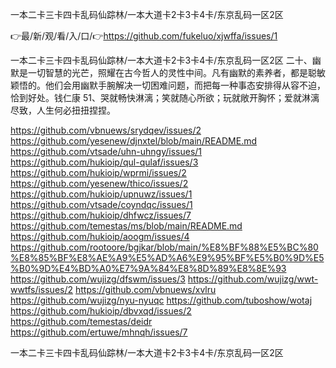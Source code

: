 一本二卡三卡四卡乱码仙踪林/一本大道卡2卡3卡4卡/东京乱码一区2区

👉最/新/观/看/入/口/👉https://github.com/fukeluo/xjwffa/issues/1

一本二卡三卡四卡乱码仙踪林/一本大道卡2卡3卡4卡/东京乱码一区2区	二十、幽默是一切智慧的光芒，照耀在古今哲人的灵性中间。凡有幽默的素养者，都是聪敏颖悟的。他们会用幽默手腕解决一切困难问题，而把每一种事态安排得从容不迫，恰到好处。钱仁康
	51、哭就畅快淋漓；笑就随心所欲；玩就敞开胸怀；爱就淋漓尽致，人生何必扭扭捏捏。


https://github.com/vbnuews/srydqev/issues/2
https://github.com/yesenew/djnxtel/blob/main/README.md
https://github.com/vtsade/uhn-uhngy/issues/1
https://github.com/hukioip/qul-qulaf/issues/3
https://github.com/hukioip/wprmi/issues/2
https://github.com/yesenew/thico/issues/2
https://github.com/hukioip/upnuwz/issues/1
https://github.com/vtsade/coyndqc/issues/1
https://github.com/hukioip/dhfwcz/issues/7
https://github.com/temestas/ms/blob/main/README.md
https://github.com/hukioip/aoogm/issues/4
https://github.com/rootoore/bgjkar/blob/main/%E8%BF%88%E5%BC%80%E8%85%BF%E8%AE%A9%E5%AD%A6%E9%95%BF%E5%B0%9D%E5%B0%9D%E4%BD%A0%E7%9A%84%E8%8D%89%E8%8E%93
https://github.com/wujizg/dfswm/issues/3
https://github.com/wujizg/wwt-wwtfs/issues/2
https://github.com/vbnuews/xvlru
https://github.com/wujizg/nyu-nyuqc
https://github.com/tuboshow/wotaj
https://github.com/hukioip/dbvxqd/issues/2
https://github.com/temestas/deidr
https://github.com/ertuwe/mhnqh/issues/7

一本二卡三卡四卡乱码仙踪林/一本大道卡2卡3卡4卡/东京乱码一区2区
